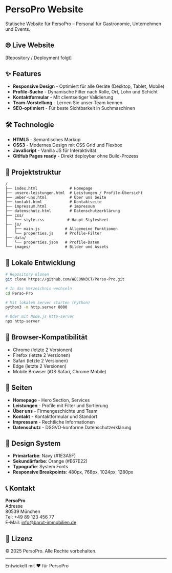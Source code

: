 # PersoPro Website

Statische Website für PersoPro – Personal für Gastronomie, Unternehmen und Events.

## 🌐 Live Website
[Repository / Deployment folgt]

## ✨ Features
- **Responsive Design** - Optimiert für alle Geräte (Desktop, Tablet, Mobile)
- **Profile-Suche** - Dynamische Filter nach Rolle, Ort, Lohn und Schicht
- **Kontaktformular** - Mit clientseitiger Validierung
- **Team-Vorstellung** - Lernen Sie unser Team kennen
- **SEO-optimiert** - Für beste Sichtbarkeit in Suchmaschinen

## 🛠 Technologie
- **HTML5** - Semantisches Markup
- **CSS3** - Modernes Design mit CSS Grid und Flexbox
- **JavaScript** - Vanilla JS für Interaktivität
- **GitHub Pages ready** - Direkt deploybar ohne Build-Prozess

## 📂 Projektstruktur
```
/
├── index.html              # Homepage
├── unsere-leistungen.html  # Leistungen / Profile-Übersicht
├── ueber-uns.html          # Über uns Seite
├── kontakt.html            # Kontaktseite
├── impressum.html          # Impressum
├── datenschutz.html        # Datenschutzerklärung
├── css/
│   └── style.css          # Haupt-Stylesheet
├── js/
│   ├── main.js           # Allgemeine Funktionen
│   └── properties.js     # Profile-Filter
├── data/
│   └── properties.json   # Profile-Daten
└── images/               # Bilder und Assets
```

## 🚀 Lokale Entwicklung
```bash
# Repository klonen
git clone https://github.com/WECONN3CT/Perso-Pro.git

# In das Verzeichnis wechseln
cd Perso-Pro

# Mit lokalem Server starten (Python)
python3 -m http.server 8000

# Oder mit Node.js http-server
npx http-server
```

## 📱 Browser-Kompatibilität
- Chrome (letzte 2 Versionen)
- Firefox (letzte 2 Versionen)
- Safari (letzte 2 Versionen)
- Edge (letzte 2 Versionen)
- Mobile Browser (iOS Safari, Chrome Mobile)

## 📄 Seiten
- **Homepage** - Hero Section, Services
- **Leistungen** - Profile mit Filter und Sortierung
- **Über uns** - Firmengeschichte und Team
- **Kontakt** - Kontaktformular und Standort
- **Impressum** - Rechtliche Informationen
- **Datenschutz** - DSGVO-konforme Datenschutzerklärung

## 🎨 Design System
- **Primärfarbe**: Navy (#1E3A5F)
- **Sekundärfarbe**: Orange (#E67E22)
- **Typografie**: System Fonts
- **Responsive Breakpoints**: 480px, 768px, 1024px, 1280px

## 📞 Kontakt
**PersoPro**  
Adresse  
80539 München  
Tel: +49 89 123 456 77  
E-Mail: info@barut-immobilien.de

## 📜 Lizenz
© 2025 PersoPro. Alle Rechte vorbehalten.

---
Entwickelt mit ❤️ für PersoPro